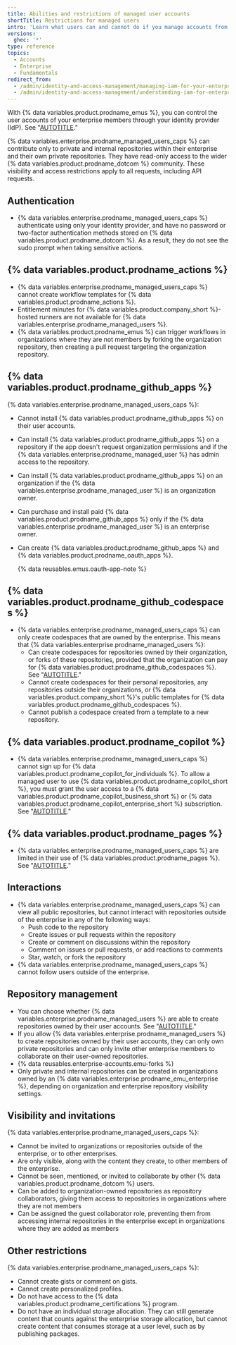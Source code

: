 ```yaml
---
title: Abilities and restrictions of managed user accounts
shortTitle: Restrictions for managed users
intro: 'Learn what users can and cannot do if you manage accounts from an identity provider (IdP).'
versions:
  ghec: '*'
type: reference
topics:
  - Accounts
  - Enterprise
  - Fundamentals
redirect_from:
  - /admin/identity-and-access-management/managing-iam-for-your-enterprise/abilities-and-restrictions-of-managed-user-accounts
  - /admin/identity-and-access-management/understanding-iam-for-enterprises/abilities-and-restrictions-of-managed-user-accounts
---
```


With {% data variables.product.prodname_emus %}, you can control the user accounts of your enterprise members through your identity provider (IdP). See "[AUTOTITLE](/admin/identity-and-access-management/using-enterprise-managed-users-for-iam/about-enterprise-managed-users)."

{% data variables.enterprise.prodname_managed_users_caps %} can contribute only to private and internal repositories within their enterprise and their own private repositories. They have read-only access to the wider {% data variables.product.prodname_dotcom %} community. These visibility and access restrictions apply to all requests, including API requests.

## Authentication

* {% data variables.enterprise.prodname_managed_users_caps %} authenticate using only your identity provider, and have no password or two-factor authentication methods stored on {% data variables.product.prodname_dotcom %}. As a result, they do not see the sudo prompt when taking sensitive actions.

## {% data variables.product.prodname_actions %}

* {% data variables.enterprise.prodname_managed_users_caps %} cannot create workflow templates for {% data variables.product.prodname_actions %}.
* Entitlement minutes for {% data variables.product.company_short %}-hosted runners are not available for {% data variables.enterprise.prodname_managed_users %}.
* {% data variables.product.prodname_emus %} can trigger workflows in organizations where they are not members by forking the organization repository, then creating a pull request targeting the organization repository.

## {% data variables.product.prodname_github_apps %}

{% data variables.enterprise.prodname_managed_users_caps %}:

* Cannot install {% data variables.product.prodname_github_apps %} on their user accounts.
* Can install {% data variables.product.prodname_github_apps %} on a repository if the app doesn't request organization permissions and if the {% data variables.enterprise.prodname_managed_user %} has admin access to the repository.
* Can install {% data variables.product.prodname_github_apps %} on an organization if the {% data variables.enterprise.prodname_managed_user %} is an organization owner.
* Can purchase and install paid {% data variables.product.prodname_github_apps %} only if the {% data variables.enterprise.prodname_managed_user %} is an enterprise owner.
* Can create {% data variables.product.prodname_github_apps %} and {% data variables.product.prodname_oauth_apps %}.

  {% data reusables.emus.oauth-app-note %}

## {% data variables.product.prodname_github_codespaces %}

* {% data variables.enterprise.prodname_managed_users_caps %} can only create codespaces that are owned by the enterprise. This means that {% data variables.enterprise.prodname_managed_users %}:
  * Can create codespaces for repositories owned by their organization, or forks of these repositories, provided that the organization can pay for {% data variables.product.prodname_github_codespaces %}. See "[AUTOTITLE](/codespaces/managing-codespaces-for-your-organization/choosing-who-owns-and-pays-for-codespaces-in-your-organization)."
  * Cannot create codespaces for their personal repositories, any repositories outside their organizations, or {% data variables.product.company_short %}'s public templates for {% data variables.product.prodname_github_codespaces %}.
  * Cannot publish a codespace created from a template to a new repository.

## {% data variables.product.prodname_copilot %}

* {% data variables.enterprise.prodname_managed_users_caps %} cannot sign up for {% data variables.product.prodname_copilot_for_individuals %}. To allow a managed user to use {% data variables.product.prodname_copilot_short %}, you must grant the user access to a {% data variables.product.prodname_copilot_business_short %} or {% data variables.product.prodname_copilot_enterprise_short %} subscription. See "[AUTOTITLE](/copilot/about-github-copilot#getting-access-to-github-copilot)."

## {% data variables.product.prodname_pages %}

* {% data variables.enterprise.prodname_managed_users_caps %} are limited in their use of {% data variables.product.prodname_pages %}. See "[AUTOTITLE](/pages/getting-started-with-github-pages/about-github-pages#limitations-for-enterprise-managed-users)."

## Interactions

* {% data variables.enterprise.prodname_managed_users_caps %} can view all public repositories, but cannot interact with repositories outside of the enterprise in any of the following ways:
  * Push code to the repository
  * Create issues or pull requests within the repository
  * Create or comment on discussions within the repository
  * Comment on issues or pull requests, or add reactions to comments
  * Star, watch, or fork the repository
* {% data variables.enterprise.prodname_managed_users_caps %} cannot follow users outside of the enterprise.

## Repository management

* You can choose whether {% data variables.enterprise.prodname_managed_users %} are able to create repositories owned by their user accounts. See "[AUTOTITLE](/admin/policies/enforcing-policies-for-your-enterprise/enforcing-repository-management-policies-in-your-enterprise#enforcing-a-policy-for-repository-creation)."
* If you allow {% data variables.enterprise.prodname_managed_users %} to create repositories owned by their user accounts, they can only own private repositories and can only invite other enterprise members to collaborate on their user-owned repositories.
* {% data reusables.enterprise-accounts.emu-forks %}
* Only private and internal repositories can be created in organizations owned by an {% data variables.enterprise.prodname_emu_enterprise %}, depending on organization and enterprise repository visibility settings.

## Visibility and invitations

{% data variables.enterprise.prodname_managed_users_caps %}:

* Cannot be invited to organizations or repositories outside of the enterprise, or to other enterprises.
* Are only visible, along with the content they create, to other members of the enterprise.
* Cannot be seen, mentioned, or invited to collaborate by other {% data variables.product.prodname_dotcom %} users.
* Can be added to organization-owned repositories as repository collaborators, giving them access to repositories in organizations where they are not members
* Can be assigned the guest collaborator role, preventing them from accessing internal repositories in the enterprise except in organizations where they are added as members

## Other restrictions

{% data variables.enterprise.prodname_managed_users_caps %}:

* Cannot create gists or comment on gists.
* Cannot create personalized profiles.
* Do not have access to the {% data variables.product.prodname_certifications %} program.
* Do not have an individual storage allocation. They can still generate content that counts against the enterprise storage allocation, but cannot create content that consumes storage at a user level, such as by publishing packages.
